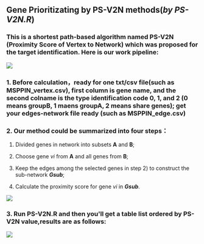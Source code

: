 ## Gene Prioritizating by PS-V2N methods(*by PS-V2N.R*)

### This is a shortest path-based algorithm named PS-V2N (Proximity Score of Vertex to Network) which was proposed for the target identification. Here is our work pipeline:

![](https://github.com/windforclouds/PS-V2N/blob/master/pictures/pipeline.png)

### **1**. Before calculation，ready for one txt/csv file(such as **MSPPIN_vertex.csv**), first column is gene name, and the second colname is the type identification code 0, 1, and 2 (0 means groupB, 1 maens groupA, 2 means share genes); get your edges-network file ready (**such as MSPPIN_edge.csv**)

### **2**. Our method could be summarized into four steps：

1)   Divided genes in network into subsets **A** and **B**;

2)   Choose gene *vi* from **A** and all genes from **B**;

3)   Keep the edges among the selected genes in step 2) to construct the sub-network ***Gsub***;

4)   Calculate the proximity score for gene *vi* in ***Gsub***.

![](https://github.com/windforclouds/PS-V2N/blob/master/pictures/PS-V2N.png)

### **3**. Run PS-V2N.R and then you'll get a table list ordered by PS-V2N value,results are as follows:

![](https://github.com/windforclouds/PS-V2N/blob/master/pictures/results.png)


